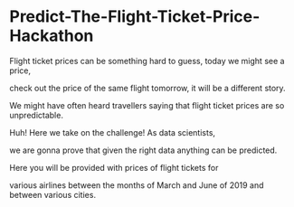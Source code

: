# Predict-The-Flight-Ticket-Price-Hackathon
Flight ticket prices can be something hard to guess, today we might see a price, 

check out the price of the same flight tomorrow, it will be a different story. 

We might have often heard travellers saying that flight ticket prices are so unpredictable. 

Huh! Here we take on the challenge! As data scientists, 

we are gonna prove that given the right data anything can be predicted. 

Here you will be provided with prices of flight tickets for 

various airlines between the months of March and June of 2019 and between various cities.
